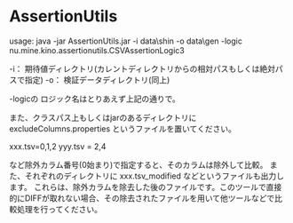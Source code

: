 # AssertionUtils


usage:
java -jar AssertionUtils.jar  -i data\shin -o data\gen -logic nu.mine.kino.assertionutils.CSVAssertionLogic3

-i： 期待値ディレクトリ(カレントディレクトリからの相対パスもしくは絶対パスで指定)
-o： 検証データディレクトリ(同上)

-logicの ロジック名はとりあえず上記の通りで。

また、クラスパス上もしくはjarのあるディレクトリに
excludeColumns.properties
というファイルを置いてください。

xxx.tsv=0,1,2
yyy.tsv = 2,4

など除外カラム番号(0始まり)で指定すると、そのカラムは除外して比較。
また、それぞれのディレクトリに xxx.tsv_modified などというファイルも出力します。
これらは、除外カラムを除去した後のファイルです。このツールで直接的にDIFFが取れない場合、その除去されたファイルを用いて他ツールなどで比較処理を行ってください。

